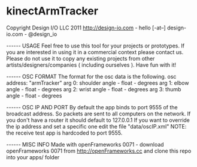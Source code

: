 kinectArmTracker
================
Copyright Design I/O LLC 2011
http://design-io.com - hello [-at–] design-io.com - @design_io 

------ USAGE 
Feel free to use this tool for your projects or prototypes.
If you are interested in using it in a commercial context please contact us. 
Please do not use it to copy any existing projects from other artists/designers/companies ( including ourselves ). 
Have fun with it! 

------ OSC FORMAT
The format for the osc data is the following.
osc address: "armTracker" 
arg 0: shoulder angle - float - degrees
arg 1: elbow angle - float - degrees
arg 2: wrist angle - float - degrees
arg 3: thumb angle - float - degrees

------ OSC IP AND PORT
By default the app binds to port 9555 of the broadcast address. So packets are sent to all computers on the network. 
If you don't have a router it should default to 127.0.0.1 
If you want to override the ip address and set a specific one edit the file "data/oscIP.xml"
NOTE: the receive test app is hardcoded to port 9555. 

------ MISC INFO
Made with openFrameworks 0071 - download openFrameworks 0071 from http://openFrameworks.cc and clone this repo into your apps/ folder
